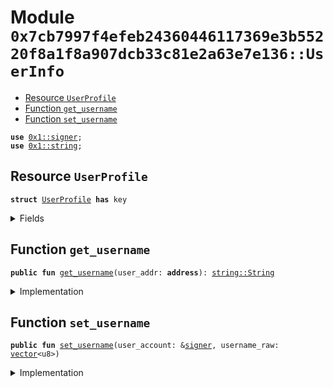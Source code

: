 
<a name="0x7cb7997f4efeb24360446117369e3b55220f8a1f8a907dcb33c81e2a63e7e136_UserInfo"></a>

# Module `0x7cb7997f4efeb24360446117369e3b55220f8a1f8a907dcb33c81e2a63e7e136::UserInfo`



-  [Resource `UserProfile`](#0x7cb7997f4efeb24360446117369e3b55220f8a1f8a907dcb33c81e2a63e7e136_UserInfo_UserProfile)
-  [Function `get_username`](#0x7cb7997f4efeb24360446117369e3b55220f8a1f8a907dcb33c81e2a63e7e136_UserInfo_get_username)
-  [Function `set_username`](#0x7cb7997f4efeb24360446117369e3b55220f8a1f8a907dcb33c81e2a63e7e136_UserInfo_set_username)


<pre><code><b>use</b> <a href="">0x1::signer</a>;
<b>use</b> <a href="">0x1::string</a>;
</code></pre>



<a name="0x7cb7997f4efeb24360446117369e3b55220f8a1f8a907dcb33c81e2a63e7e136_UserInfo_UserProfile"></a>

## Resource `UserProfile`



<pre><code><b>struct</b> <a href="UserInfo.md#0x7cb7997f4efeb24360446117369e3b55220f8a1f8a907dcb33c81e2a63e7e136_UserInfo_UserProfile">UserProfile</a> <b>has</b> key
</code></pre>



<details>
<summary>Fields</summary>


<dl>
<dt>
<code>username: <a href="_String">string::String</a></code>
</dt>
<dd>

</dd>
</dl>


</details>

<a name="0x7cb7997f4efeb24360446117369e3b55220f8a1f8a907dcb33c81e2a63e7e136_UserInfo_get_username"></a>

## Function `get_username`



<pre><code><b>public</b> <b>fun</b> <a href="UserInfo.md#0x7cb7997f4efeb24360446117369e3b55220f8a1f8a907dcb33c81e2a63e7e136_UserInfo_get_username">get_username</a>(user_addr: <b>address</b>): <a href="_String">string::String</a>
</code></pre>



<details>
<summary>Implementation</summary>


<pre><code><b>public</b> <b>fun</b> <a href="UserInfo.md#0x7cb7997f4efeb24360446117369e3b55220f8a1f8a907dcb33c81e2a63e7e136_UserInfo_get_username">get_username</a>(user_addr: <b>address</b>): String
<b>acquires</b> <a href="UserInfo.md#0x7cb7997f4efeb24360446117369e3b55220f8a1f8a907dcb33c81e2a63e7e136_UserInfo_UserProfile">UserProfile</a> {
    <b>borrow_global</b>&lt;<a href="UserInfo.md#0x7cb7997f4efeb24360446117369e3b55220f8a1f8a907dcb33c81e2a63e7e136_UserInfo_UserProfile">UserProfile</a>&gt;(user_addr).username
}
</code></pre>



</details>

<a name="0x7cb7997f4efeb24360446117369e3b55220f8a1f8a907dcb33c81e2a63e7e136_UserInfo_set_username"></a>

## Function `set_username`



<pre><code><b>public</b> <b>fun</b> <a href="UserInfo.md#0x7cb7997f4efeb24360446117369e3b55220f8a1f8a907dcb33c81e2a63e7e136_UserInfo_set_username">set_username</a>(user_account: &<a href="">signer</a>, username_raw: <a href="">vector</a>&lt;u8&gt;)
</code></pre>



<details>
<summary>Implementation</summary>


<pre><code><b>public</b> entry <b>fun</b> <a href="UserInfo.md#0x7cb7997f4efeb24360446117369e3b55220f8a1f8a907dcb33c81e2a63e7e136_UserInfo_set_username">set_username</a>(user_account: &<a href="">signer</a>, username_raw: <a href="">vector</a>&lt;u8&gt;)
<b>acquires</b> <a href="UserInfo.md#0x7cb7997f4efeb24360446117369e3b55220f8a1f8a907dcb33c81e2a63e7e136_UserInfo_UserProfile">UserProfile</a> {
    <b>let</b> username = utf8(username_raw);
    <b>let</b> user_addr = <a href="_address_of">signer::address_of</a>(user_account);
    <b>if</b> (!<b>exists</b>&lt;<a href="UserInfo.md#0x7cb7997f4efeb24360446117369e3b55220f8a1f8a907dcb33c81e2a63e7e136_UserInfo_UserProfile">UserProfile</a>&gt;(user_addr)) {
        <b>let</b> info_store = <a href="UserInfo.md#0x7cb7997f4efeb24360446117369e3b55220f8a1f8a907dcb33c81e2a63e7e136_UserInfo_UserProfile">UserProfile</a> {
            username
        };
        <b>move_to</b>(user_account, info_store);
    } <b>else</b> {
        <b>let</b> existing_info_store = <b>borrow_global_mut</b>&lt;<a href="UserInfo.md#0x7cb7997f4efeb24360446117369e3b55220f8a1f8a907dcb33c81e2a63e7e136_UserInfo_UserProfile">UserProfile</a>&gt;(user_addr);
        existing_info_store.username = username
    }
}
</code></pre>



</details>
